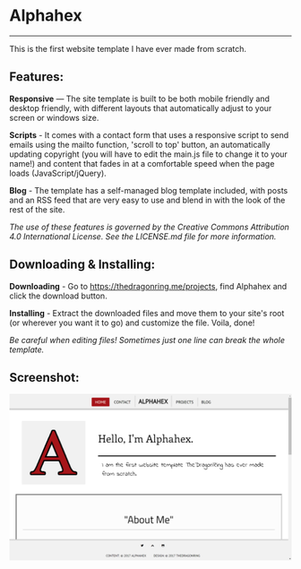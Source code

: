 Alphahex
========
---------
This is the first website template I have ever made from scratch.

Features:
---------

  **Responsive** — The site template is built to be both mobile friendly and desktop friendly, with different layouts that automatically adjust to your screen or windows size.

  **Scripts** - It comes with a contact form that uses a responsive script to send emails using the mailto function, 'scroll to top' button, an automatically updating copyright (you will have to edit the main.js file to change it to your name!) and content that fades in at a comfortable speed when the page loads (JavaScript/jQuery).

  **Blog** - The template has a self-managed blog template included, with posts and an RSS feed that are very easy to use and blend in with the look of the rest of the site.

  _The use of these features is governed by the Creative Commons Attribution 4.0 International License. See the LICENSE.md file for more information._

Downloading & Installing:
-------------------------

  **Downloading** - Go to https://thedragonring.me/projects, find Alphahex and click the download button.

  **Installing** - Extract the downloaded files and move them to your site's root (or wherever you want it to go) and customize the file. Voila, done!

  _Be careful when editing files! Sometimes just one line can break the whole template._

Screenshot:
-----------
![Alphahex Screenshot](screenshot.png?raw=true)
